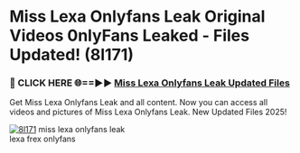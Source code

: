 # Miss Lexa Onlyfans Leak Original Videos 0nlyFans Leaked - Files Updated! (8l171)

<h3>🔴 CLICK HERE 🌐==►► <a href="https://tinyurl.com/ms9xzufz" rel="nofollow">Miss Lexa Onlyfans Leak Updated Files</a></h3>

Get Miss Lexa Onlyfans Leak and all content. Now you can access all videos and pictures of Miss Lexa Onlyfans Leak. New Updated Files 2025!

[![8l171](https://i.imgur.com/PQ7UWWw.gif)](https://tinyurl.com/ms9xzufz)
miss lexa onlyfans leak<br>
lexa frex onlyfans